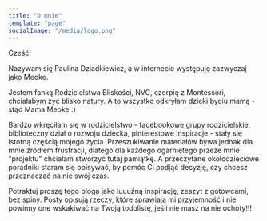 ```yaml
---
title: "O mnie"
template: "page"
socialImage: "/media/logo.png"
---
```


Cześć!

Nazywam się Paulina Dziadkiewicz, a w internecie występuję zazwyczaj jako Meoke.

Jestem fanką Rodzicielstwa Bliskości, NVC, czerpię z Montessori, chciałabym żyć blisko natury. A to wszystko odkryłam dzięki byciu mamą - stąd Mama Meoke :)

Bardzo wkręciłam się w rodzicielstwo - facebookowe grupy rodzicielskie, biblioteczny dział o rozwoju dziecka, pinterestowe inspiracje - stały się istotną częścią mojego życia. Przeszukiwanie materiałów bywa jednak dla mnie źródłem frustracji, dlatego dla każdego ogarniętego przeze mnie "projektu" chciałam stworzyć tutaj pamiątkę. A przeczytane okołodzieciowe poradniki staram się opisywać, by pomóc Ci podjąć decyzję, czy chcesz przeznaczać na nie swój czas.

Potraktuj proszę tego bloga jako luuuźną inspirację, zeszyt z gotowcami, bez spiny. Posty opisują rzeczy, które sprawiają mi przyjemność i nie powinny one wskakiwać na Twoją todolistę, jeśli nie masz na nie ochoty!!!